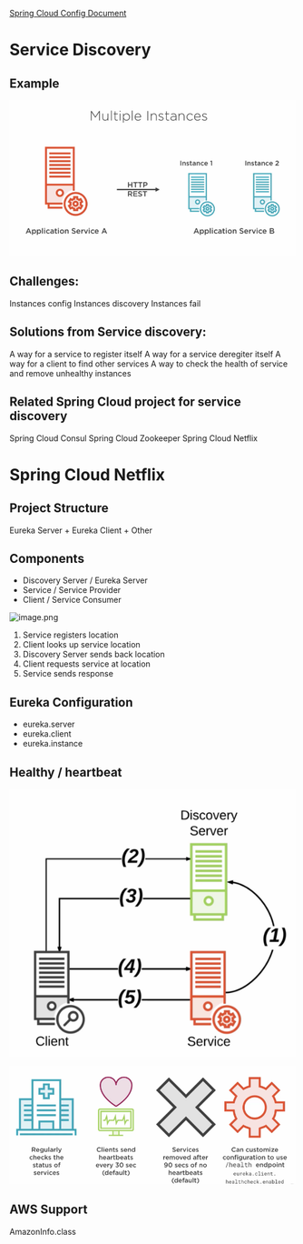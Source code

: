 [Spring Cloud Config Document](https://cloud.spring.io/spring-cloud-config/reference/html/)

# Service Discovery 

## Example
![image.png](https://github.com/RENCHILIU/Spring/blob/main/Spring%20Cloud/Finding%20Services%20Using%20Service%20Discovery_Eureka/image-4ca54ee12b9c4c9aa34872927ad5c1f1.png?raw=true)

## Challenges:
Instances config
Instances discovery
Instances fail


## Solutions from Service discovery:
A way for a service to register itself
A way for a service deregiter itself
A way for a client to find other services 
A way to check the health of service and remove unhealthy instances

## Related Spring Cloud project for service discovery
Spring Cloud Consul
Spring Cloud Zookeeper
Spring Cloud Netflix


# Spring Cloud Netflix 

## Project Structure
Eureka Server + Eureka Client + Other

## Components 
- Discovery Server / Eureka Server
- Service / Service Provider
- Client / Service Consumer 

![image.png](http://renchiliu.com/upload/2021/03/image-bb9cbd92c1b743dd8bce840c2ba8bb65.png)

1. Service registers location
2. Client looks up service location
3. Discovery Server sends back location
4. Client requests service at location
5. Service sends response

## Eureka Configuration
- eureka.server
- eureka.client
- eureka.instance

## Healthy / heartbeat 

![Screen Shot 20210330 at 12.30.32 PM.png](https://github.com/RENCHILIU/Spring/blob/main/Spring%20Cloud/Finding%20Services%20Using%20Service%20Discovery_Eureka/image-bb9cbd92c1b743dd8bce840c2ba8bb65.png?raw=true)

![Screen Shot 20210330 at 12.32.36 PM.png](https://github.com/RENCHILIU/Spring/blob/main/Spring%20Cloud/Finding%20Services%20Using%20Service%20Discovery_Eureka/Screen%20Shot%202021-03-30%20at%2012.30.32%20PM-45656bf387c54556a77e93aa5df330ec.png?raw=true)


## AWS Support
AmazonInfo.class


